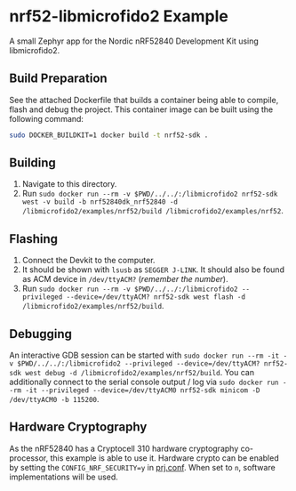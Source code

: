 # nrf52-libmicrofido2 Example

A small Zephyr app for the Nordic nRF52840 Development Kit using libmicrofido2.

## Build Preparation

See the attached Dockerfile that builds a container being able to compile, flash and debug the project.
This container image can be built using the following command:

```bash
sudo DOCKER_BUILDKIT=1 docker build -t nrf52-sdk .
```

## Building

1. Navigate to this directory.
1. Run `sudo docker run --rm -v $PWD/../../:/libmicrofido2 nrf52-sdk west -v build -b nrf52840dk_nrf52840 -d /libmicrofido2/examples/nrf52/build /libmicrofido2/examples/nrf52`.

## Flashing

1. Connect the Devkit to the computer.
1. It should be shown with `lsusb` as `SEGGER J-LINK`. It should also be found as ACM device in `/dev/ttyACM?` (*remember the number*). 
1. Run `sudo docker run --rm -v $PWD/../../:/libmicrofido2 --privileged --device=/dev/ttyACM? nrf52-sdk west flash -d /libmicrofido2/examples/nrf52/build`.

## Debugging

An interactive GDB session can be started with `sudo docker run --rm -it -v $PWD/../../:/libmicrofido2 --privileged --device=/dev/ttyACM? nrf52-sdk west debug -d /libmicrofido2/examples/nrf52/build`. 
You can additionally connect to the serial console output / log via `sudo docker run --rm -it --privileged --device=/dev/ttyACM0 nrf52-sdk minicom -D /dev/ttyACM0 -b 115200`.

## Hardware Cryptography

As the nRF52840 has a Cryptocell 310 hardware cryptography co-processor, this example is able to use it.
Hardware crypto can be enabled by setting the `CONFIG_NRF_SECURITY=y` in [prj.conf](./prj.conf).
When set to `n`, software implementations will be used.
